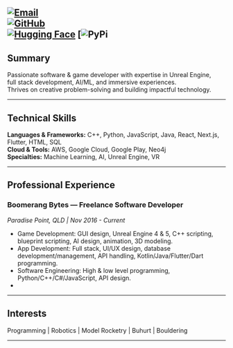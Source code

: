 [![Email](https://img.shields.io/badge/Email-developer.jaydenc%40outlook.com.au-blue?style=for-the-badge&logo=microsoft-outlook)](mailto:developer.jaydenc@outlook.com.au)  
[![GitHub](https://img.shields.io/badge/GitHub-BARKEM--JC-black?style=for-the-badge&logo=github)](https://github.com/BARKEM-JC)  
[![Hugging Face](https://img.shields.io/badge/HuggingFace-BARKEM-orange?style=for-the-badge&logo=huggingface)](https://huggingface.co/BARKEM)
[![PyPi](https://pypi.org/project/browser-use-undetected/)
---

## Summary

Passionate software & game developer with expertise in Unreal Engine,  
full stack development, AI/ML, and immersive experiences.  
Thrives on creative problem-solving and building impactful technology.

---

## Technical Skills

**Languages & Frameworks:** C++, Python, JavaScript, Java, React, Next.js, Flutter, HTML, SQL  
**Cloud & Tools:** AWS, Google Cloud, Google Play, Neo4j  
**Specialties:** Machine Learning, AI, Unreal Engine, VR  

---

## Professional Experience

### Boomerang Bytes — Freelance Software Developer  
*Paradise Point, QLD | Nov 2016 - Current*  
- Game Development: GUI design, Unreal Engine 4 & 5, C++ scripting, blueprint scripting, AI design, animation, 3D modeling.  
- App Development: Full stack, UI/UX design, database development/management, API handling, Kotlin/Java/Flutter/Dart programming.  
- Software Engineering: High & low level programming, Python/C++/C#/JavaScript, API design.
- 
---

## Interests

Programming | Robotics | Model Rocketry | Buhurt | Bouldering

---

